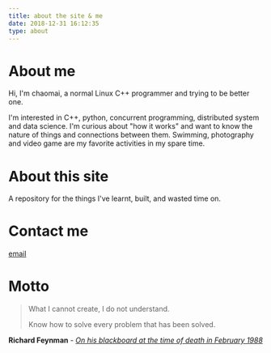 ```yaml
---
title: about the site & me
date: 2018-12-31 16:12:35
type: about
---
```


# About me
Hi, I'm chaomai, a normal Linux C++ programmer and trying to be better one.

I'm interested in C++, python, concurrent programming, distributed system and data science. I'm curious about "how it works" and want to know the nature of things and connections between them. Swimming, photography and video game are my favorite activities in my spare time.

# About this site
A repository for the things I've learnt, built, and wasted time on.

# Contact me
[email](mailto:loneymai@gmail.com)

# Motto
> What I cannot create, I do not understand.
>
> Know how to solve every problem that has been solved.

**Richard Feynman** - *[On his blackboard at the time of death in February 1988](/images/about/1.10-29.jpg)*
